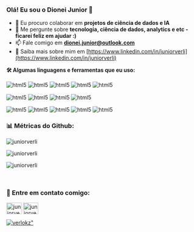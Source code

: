 ### Olá! Eu sou o Dionei Junior 👋

<!--
How to make the bio gif ?
💜 Thanks to [matyo91](https://github.com/matyo91)

I made my with https://codesandbox.io/s/github-profile-2ijk7
Then i recorded my screen to gif on Mac with Quicktime  and save result to [assets/github.mov](assets/github.mov)
This [GIF converter](https://ezgif.com/video-to-gif) help me to create a dedicated command that convert MOV to GIF.
Then i save result to [assets/github.gif](assets/github.gif)
-->

- 👯 Eu procuro colaborar em **projetos de ciência de dados e IA**
- 💬 Me pergunte sobre **tecnologia, ciência de dados, analytics e etc - ficarei feliz em ajudar :)**
- 📫 Fale comigo em **dionei.junior@outlook.com**
- 📄 Saiba mais sobre mim em [https://www.linkedin.com/in/juniorverli](https://www.linkedin.com/in/juniorverli)

<b>🛠️ Algumas linguagens e ferramentas que eu uso:</b>
</br>
<div style="display: inline_block">
  <p>
  <img align="center" alt="html5" src="https://img.shields.io/badge/Python-3776AB?style=for-the-badge&logo=python&logoColor=white"/>
  <img align="center" alt="html5" src="https://img.shields.io/badge/powerbi-FFD700?style=for-the-badge&logo=powerbi&logoColor=white"/>
  <img align="center" alt="html5" src="https://img.shields.io/badge/Tableau-E97627?style=for-the-badge&logo=Tableau&logoColor=white"/>
  <img align="center" alt="html5" src="https://img.shields.io/badge/jupyter-FFA500?style=for-the-badge&logo=jupyter&logoColor=white"/>
  <img align="center" alt="html5" src="https://img.shields.io/badge/azure-0089D6?style=for-the-badge&logo=MICROSOFT-azure&logoColor=white"/>
  </p>
  <p>
  <img align="center" alt="html5" src="https://img.shields.io/badge/SQL%20Server-CC2927?style=for-the-badge&logo=microsoft%20sql%20server&logoColor=white"/>
  <img align="center" alt="html5" src="https://img.shields.io/badge/postgresql-3776AB?style=for-the-badge&logo=postgresql&logoColor=white"/>
  <img align="center" alt="html5" src="https://img.shields.io/badge/mysql-0089D6?style=for-the-badge&logo=mysql&logoColor=white"/>
  <img align="center" alt="html5" src="https://img.shields.io/badge/oracle-B22222?style=for-the-badge&logo=oracle&logoColor=white"/>
  </p>
  <img align="center" alt="html5" src="https://img.shields.io/badge/flutter-0089D6?style=for-the-badge&logo=flutter&logoColor=white"/>
  <img align="center" alt="html5" src="https://img.shields.io/badge/javascript-FFD700?style=for-the-badge&logo=javascript&logoColor=white"/>
  <img align="center" alt="html5" src="https://img.shields.io/badge/pandas-314DAB?style=for-the-badge&logo=pandas&logoColor=white"/>
  <img align="center" alt="html5" src="https://img.shields.io/badge/opencv-AB4331?style=for-the-badge&logo=opencv&logoColor=white"/>
  <img align="center" alt="html5" src="https://img.shields.io/badge/selenium-0089D6?style=for-the-badge&logo=selenium&logoColor=white"/>
  <br>
 </div>

<h3 align="left"> 📊 Métricas do Github: </h3>
<p align="left"> <img src="https://komarev.com/ghpvc/?username=juniorverli&label=Profile%20views&color=0e75b6&style=flat" alt="juniorverli" /> </p>
<p><img align="center" src="https://github-readme-stats.vercel.app/api?username=juniorverli&show_icons=true&locale=en" alt="juniorverli" /></p>
<p><img align="center" src="https://github-readme-streak-stats.herokuapp.com/?user=juniorverli&" alt="juniorverli" /></p>

</br>
<h3 align="left">🔗 Entre em contato comigo:</h3>
<p align="left">
<a href="https://linkedin.com/in/juniorverli" target="blank"><img align="center" src="https://raw.githubusercontent.com/rahuldkjain/github-profile-readme-generator/master/src/images/icons/Social/linked-in-alt.svg" alt="juniorverli" height="30" width="40" /></a>
<a href="https://instagram.com/juniorverli" target="blank"><img align="center" src="https://raw.githubusercontent.com/rahuldkjain/github-profile-readme-generator/master/src/images/icons/Social/instagram.svg" alt="juniorverli" height="30" width="40" /></a>
<p align="left"> <a href="https://twitter.com/verlokz" target="blank"><img src="https://img.shields.io/twitter/follow/verlokz?logo=twitter&style=for-the-badge" alt=verlokz" /></a> </p>
